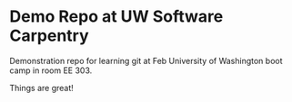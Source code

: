# Demo Repo at UW Software Carpentry

Demonstration repo for learning git at Feb University of
Washington boot camp in room EE 303.

Things are great!
